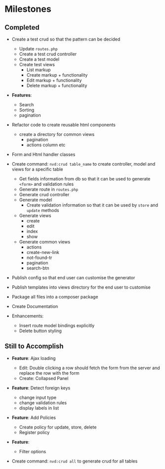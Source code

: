 # Milestones

## Completed

- Create a test crud so that the pattern can be decided
    - Update `routes.php`
    - Create a test crud controller 
    - Create a test model
    - Create test views
        - List markup
        - Create markup + functionality
        - Edit markup + functionality
        - Delete markup + functionality

- **Features**:
    - Search
    - Sorting
    - pagination
    
- Refactor code to create reusable html components
    - create a directory for common views
        - pagination
        - actions column etc

- Form and Html handler classes

- Create command: `nvd:crud table_name` to create controller, model and views for a specific table
    - Get fields information from db so that it can be used to generate `<form>` and validation rules
    - Generate route in `routes.php`
    - Generate crud controller
    - Generate model
        - Create validation information so that it can be used by `store` and `update` methods
    - Generate views
        - create
        - edit
        - index
        - show
    - Generate common views
        - actions
        - create-new-link
        - not-found-tr
        - pagination
        - search-btn

- Publish config so that end user can customise the generator

- Publish templates into views directory for the end user to customise

- Package all files into a composer package

- Create Documentation
 
- Enhancements:
    - Insert route model bindings explicitly
    - Delete button styling

## Still to Accomplish

- **Feature**: Ajax loading
    - Edit: Double clicking a row should fetch the form from the server and replace the row with the form
    - Create: Collapsed Panel
    
- **Feature**: Detect foreign keys
    - change input type
    - change validation rules
    - display labels in list

- **Feature**: Add Policies
    - Create policy for update, store, delete
    - Register policy
    
- **Feature**:
    - Filter options

- Create command: `nvd:crud all` to generate crud for all tables
